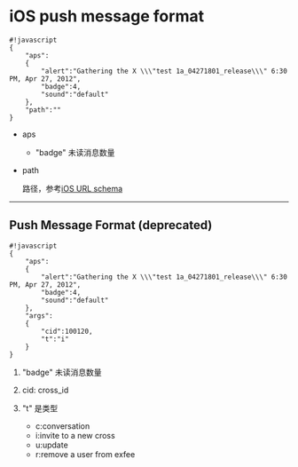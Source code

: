 # iOS push message format



	#!javascript
	{
	    "aps":
	    {
	        "alert":"Gathering the X \\\"test 1a_04271801_release\\\" 6:30 PM, Apr 27, 2012",
	        "badge":4,
	        "sound":"default"
	    },
	    "path":""
	}


* aps
    * "badge" 未读消息数量
* path

    路径，参考[iOS URL schema](ios_url_schema.html)
    
---

## Push Message Format (deprecated)
	#!javascript
	{
	    "aps":
	    {
	        "alert":"Gathering the X \\\"test 1a_04271801_release\\\" 6:30 PM, Apr 27, 2012",
	        "badge":4,
	        "sound":"default"
	    },
	    "args":
	    {
	        "cid":100120,
	        "t":"i"
	    }
	}



1. "badge" 未读消息数量
2. cid: cross_id
3. "t" 是类型

    * c:conversation
    * i:invite to a new cross
    * u:update
    * r:remove a user from exfee